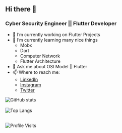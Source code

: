 
<!--
**MarceloJSCesar/MarceloJSCesar** is a ✨ _special_ ✨ repository because its `README.md` (this file) appears on your GitHub profile.

Here are some ideas to get you started:

- 🔭 I’m currently working on ...
- 🌱 I’m currently learning ...
- 👯 I’m looking to collaborate on ...
- 🤔 I’m looking for help with ...
- 💬 Ask me about ...
- 📫 How to reach me: ...
- 😄 Pronouns: ...
- ⚡ Fun fact: ...
-->

## Hi there 👋
### Cyber Security Engineer || Flutter Developer

- 🔭 I’m currently working on Flutter Projects
- 🌱 I’m currently learning many nice things
  - Mobx
  - Dart  
  - Computer Network 
  - Flutter Architecture
- 💬 Ask me about OSI Model || Flutter
- 📫 Where to reach me: 
  - [LinkedIn](https://www.linkedin.com/in/marcelo-c%C3%A9sar-8355161b6/)
  - [Instagram](https://www.instagram.com/d__jordan_/)
  - [Twitter](https://twitter.com/MarceloJpfut3) <br>
  

![GitHub stats](https://github-readme-stats.vercel.app/api?username=marcelojscesar&show_icons=true&theme=dracula&hide=prs,contribs) <br> <br>
![Top Langs](https://github-readme-stats.vercel.app/api/top-langs/?username=marcelojscesar&&layout=compact&hide=tex) <br> <br>

![Profile Visits](https://gpvc.arturio.dev/MarceloJSCesar)
